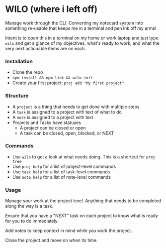 # WILO (where i left off)

Manage work through the CLI. Converting my notecard system into something re-usable that keeps me in a terminal and pen ink off my arms!

Intent is to open this in a terminal on my home or work laptop and just type `wilo` and get a glance of my objectives, what's ready to work, and what the very next actionable items are on each.

### Installation
- Clone the repo
- `npm install && npm link && wilo init`
- Create your first project: `proj add "My first project"`


### Structure
- A `project` is a thing that needs to get done with multiple steps
- A `task` is assigned to a project with text of what to do
- A `note` is assigned to a project with text
- Projects and Tasks have statuses
  - A project can be closed or open
  - A task can be closed, open, blocked, or NEXT

### Commands
- Use `wilo` to get a look at what needs doing. This is a shortcut for `proj tree`
- Use `proj help` for a list of project-level commands
- Use `task help` for a list of task-level commands
- Use `note help` for a list of note-level commands

### Usage
Manage your work at the project level. Anything that needs to be completed along the way is a task.

Ensure that you have a "NEXT" task on each project to know what is ready for you to do immediately.

Add notes to keep context in mind while you work the project.

Close the project and move on when its time.

